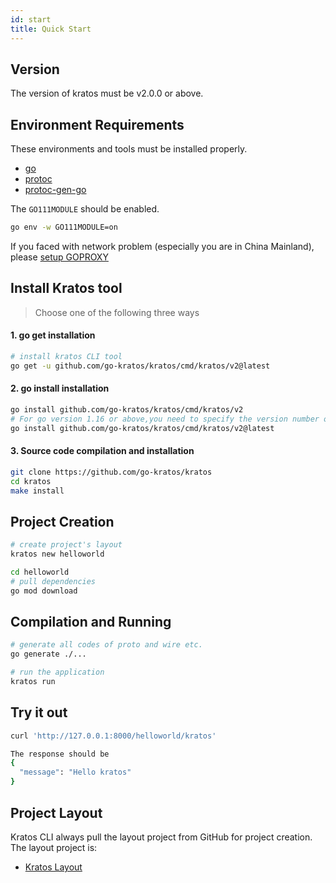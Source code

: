 ```yaml
---
id: start
title: Quick Start
---
```


## Version
The version of kratos must be v2.0.0 or above.

## Environment Requirements
These environments and tools must be installed properly.
- [go](https://golang.org/dl/)
- [protoc](https://github.com/protocolbuffers/protobuf)
- [protoc-gen-go](https://github.com/protocolbuffers/protobuf-go)

The `GO111MODULE` should be enabled.
```bash
go env -w GO111MODULE=on
```

If you faced with network problem (especially you are in China Mainland), please [setup GOPROXY](https://goproxy.cn/)

## Install Kratos tool

>Choose one of the following three ways

#### 1. go get installation

```bash
# install kratos CLI tool
go get -u github.com/go-kratos/kratos/cmd/kratos/v2@latest
```
#### 2. go install installation
```bash
go install github.com/go-kratos/kratos/cmd/kratos/v2
# For go version 1.16 or above,you need to specify the version number or use the latest version
go install github.com/go-kratos/kratos/cmd/kratos/v2@latest
```

#### 3. Source code compilation and installation

```bash
git clone https://github.com/go-kratos/kratos
cd kratos
make install
```

## Project Creation

```bash
# create project's layout
kratos new helloworld

cd helloworld
# pull dependencies
go mod download
```
## Compilation and Running
```bash
# generate all codes of proto and wire etc.
go generate ./...

# run the application
kratos run
```

## Try it out
```bash
curl 'http://127.0.0.1:8000/helloworld/kratos'

The response should be
{
  "message": "Hello kratos"
}
```

## Project Layout
Kratos CLI always pull the layout project from GitHub for project creation. The layout project is:

* [Kratos Layout](https://github.com/go-kratos/kratos-layout)
